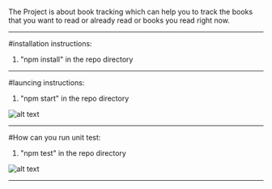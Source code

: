 The Project is about book tracking which can help you to track the books that you want to read or already read or books you read right now.

___

#installation instructions:

1) "npm install" in the repo directory

___

#launcing instructions:

1) "npm start" in the repo directory

![alt text](https://i.ibb.co/2h5FqhQ/run.png)

___

#How can you run unit test:

1) "npm test" in the repo directory

![alt text](https://i.ibb.co/25LgnxL/run.png)

___